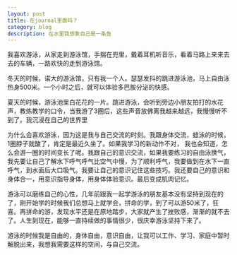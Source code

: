 ```yaml
---
layout: post
title: 在journal里面吗？
category: blog
description: 在水里我想象自己是一条鱼  
---
```



我喜欢游泳，从家走到游泳馆，手揣在兜里，戴着耳机听音乐，看着马路上来来去去的车辆，一路欢快的走到游泳馆。        

冬天的时候，诺大的游泳馆，只有我一个人。瑟瑟发抖的跳进游泳池，马上自由泳热身500米。一个小时之后，就可以体验多巴胺分泌的快感。  

夏天的时候，游泳池里白花花的一片。跳进游泳，会听到旁边小朋友拍打的水花声，教练教学的口令，当我游了3圈后，这些声音放佛离我越来越远，我慢慢听不到了。我沉浸在自己的世界里

为什么会喜欢游泳，因为这是我与自己交流的时刻。我跟身体交流，蛙泳的时候，1圈脖子就酸了，肯定是最近久坐了。如果我学习的新动作不对， 我也会知道，怎么会游一圈的时间变长了呢。我跟自己的意识交流，如果我要练习的自由泳换气，我先要让自己了解水下呼气呼气比空气中慢，为了顺利呼气，我要做到在水下一直呼气，到水面后大口吸气。我要让自己的意识记住这些技巧。我还要自己的意识和身体合一，用意识指导身体，用身体体验意识。最后变成肌肉记忆。
  
游泳可以磨练自己的心性，几年前跟我一起学游泳的朋友基本没有坚持到现在的了，刚开始学的时候我们总想马上就学会，拼命的学，到了可以游50米了，狂喜。再拼命的游，发现水平还是在原地踏步，大家就产生了挫败感，渐渐的就不去了。人生到现在，能够一直持续做的事情很少，很庆幸游泳坚持下来了。

游泳的时候我是自由的，身体自由，意识自由，让我可以工作、学习、家庭中暂时解脱出来，我想我需要这样的空间，与自己交流。



